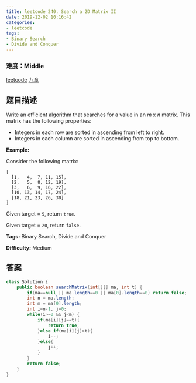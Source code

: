 ```yaml
---
title: leetcode 240. Search a 2D Matrix II
date: 2019-12-02 10:16:42
categories:
- leetcode
tags:
- Binary Search
- Divide and Conquer
---
```

### 难度：Middle

<a href="https://leetcode.com/problems/search-a-2d-matrix-ii/">leetcode</a>
<a href="https://www.jiuzhang.com/solution/search-a-2d-matrix-ii/">九章</a>
## 题目描述
Write an efficient algorithm that searches for a value in an _m_ x _n_ matrix.
This matrix has the following properties:

  * Integers in each row are sorted in ascending from left to right.
  * Integers in each column are sorted in ascending from top to bottom.

**Example:**

Consider the following matrix:
        
    [
      [1,   4,  7, 11, 15],
      [2,   5,  8, 12, 19],
      [3,   6,  9, 16, 22],
      [10, 13, 14, 17, 24],
      [18, 21, 23, 26, 30]
    ]
    

Given target = `5`, return `true`.

Given target = `20`, return `false`.


**Tags:** Binary Search, Divide and Conquer

**Difficulty:** Medium
## 答案
<!--more-->
```java
class Solution {
    public boolean searchMatrix(int[][] ma, int t) {
        if(ma==null || ma.length==0 || ma[0].length==0) return false;
        int n = ma.length;
        int m = ma[0].length;
        int i=n-1, j=0;
        while(i>=0 && j<m) {
            if(ma[i][j]==t){
                return true;
            }else if(ma[i][j]>t){
                i--;
            }else{
                j++;
            }
        }
        return false;
    }
}
```
